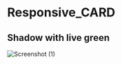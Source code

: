 # Responsive_CARD

## Shadow with live green

![Screenshot (1)](https://github.com/user-attachments/assets/58007749-2f0e-4c6f-88a8-1c407bdda7ba)

